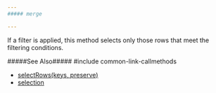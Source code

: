 ```yaml
---
##### merge

---
```

If a filter is applied, this method selects only those rows that meet the filtering conditions.

#####See Also#####
#include common-link-callmethods
- [selectRows(keys, preserve)](/api-reference/10%20UI%20Widgets/GridBase/3%20Methods/selectRows(keys_preserve).md '{basewidgetpath}/Methods/#selectRowskeys_preserve') 
- [selection](/api-reference/10%20UI%20Widgets/GridBase/1%20Configuration/selection/selection.md '{basewidgetpath}/Configuration/selection/')